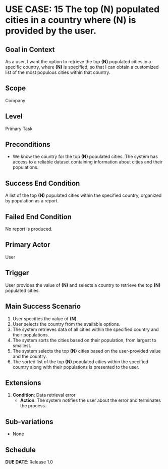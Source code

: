 # USE CASE: 15 The top **(N)** populated cities in a country where **(N)** is provided by the user.

## Goal in Context

As a user, I want the option to retrieve the top **(N)** populated cities in a specific country, where **(N)** is specified, so that I can obtain a customized list of the most populous cities within that country. 

## Scope

Company

## Level

Primary Task

## Preconditions

- We know the country for the top **(N)** populated cities. The system has access to a reliable dataset containing information about cities and their populations.

## Success End Condition

A list of the top **(N)** populated cities within the specified country, organized by population as a report.

## Failed End Condition

No report is produced. 

## Primary Actor

User

## Trigger

User provides the value of **(N)** and selects a country to retrieve the top **(N)** populated cities.

## Main Success Scenario

1. User specifies the value of **(N)**.
2. User selects the country from the available options.
3. The system retrieves data of all cities within the specified country and their populations.
4. The system sorts the cities based on their population, from largest to smallest.
5. The system selects the top **(N)** cities based on the user-provided value and the country.
6. The sorted list of the top **(N)** populated cities within the specified country along with their populations is presented to the user.

## Extensions

1. **Condition**: Data retrieval error
   - **Action**: The system notifies the user about the error and terminates the process.

## Sub-variations

- None

## Schedule

**DUE DATE**: Release 1.0
